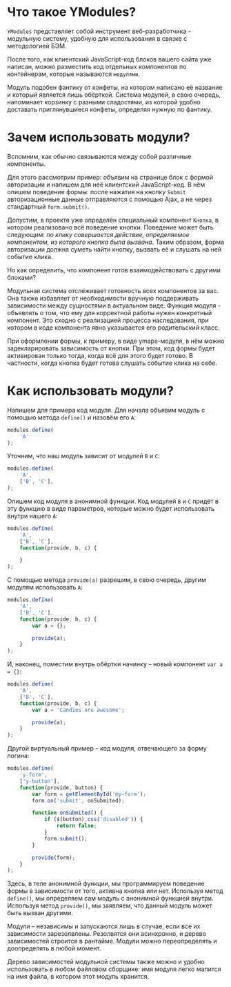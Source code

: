 # Что такое YModules?

`YModules` представляет собой инструмент веб-разработчика - модульную систему, удобную для использования в связке с методологией БЭМ.

После того, как клиентский JavaScript-код блоков вашего сайта уже написан, можно разместить код отдельных компонентов по контейнерам, которые называются `модулями`.

Модуль подобен фантику от конфеты, на котором написано её название и который является лишь обёрткой. Система модулей, в свою очередь, напоминает корзинку с разными сладостями, из которой удобно доставать приглянувшиеся конфеты, определяя нужную по фантику.

# Зачем использовать модули?

Вспомним, как обычно связываются между собой различные компоненты.

Для этого рассмотрим пример: объявим на странице блок с формой авторизации и напишем для неё клиентский JavaScript-код. В нём опишем поведение формы: после нажатия на кнопку `Submit` авторизационные данные отправляются с помощью Ajax, а не через стандартный `form.submit()`.

Допустим, в проекте уже определён специальный компонент `Кнопка`, в котором реализовано всё поведение кнопки. Поведение может быть следующим: *по клику совершается действие, определяемое компонентом, из которого кнопка была вызвана*. Таким образом, форма авторизации должна суметь найти кнопку, вызвать её и слушать на ней событие клика.

Но как определить, что компонент готов взаимодействовать с другими блоками?

Модульная система отслеживает готовность всех компонентов за вас. Она также избавляет от необходимости вручную поддерживать зависимости между сущностями в актуальном виде. Функция модуля - объявлять о том, что ему для корректной работы нужен конкретный компонент. Это сходно с реализацией процесса наследования, при котором в коде компонента явно указывается его родительский класс.

При оформлении формы, к примеру, в виде ymaps-модуля, в нём можно задекларировать зависимость от кнопки. При этом, код формы будет активирован только тогда, когда всё для этого будет готово. В частности, когда кнопка будет готова слушать событие клика на себе.

# Как использовать модули?

Напишем для примера код модуля. Для начала объявим модуль с помощью метода `define()` и назовём его `A`:

````javascript
modules.define(
    'A'
);
````

Уточним, что наш модуль зависит от модулей `B` и `C`:

````javascript
modules.define(
    'A',
    ['B', 'C'],
);
````

Опишем код модуля в анонимной функции. Код модулей `B` и `C` придёт в эту функцию в виде параметров, которые можно будет использовать внутри нашего `A`:

````javascript
modules.define(
    'A',
    ['B', 'C'],
    function(provide, b, c) {

    }
);
````

С помощью метода `provide(a)` разрешим, в свою очередь, другим модулям использовать `A`:

````javascript
modules.define(
    'A',
    ['B', 'C'],
    function(provide, b, c) {
        var a = {};

        provide(a);
    }
);
````

И, наконец, поместим внутрь обёртки начинку – новый компонент `var a = {}`:

````javascript
modules.define(
    'A',
    ['B', 'C'],
    function(provide, b, c) {
        var a = 'Candies are awesome';

        provide(a);
    }
);
````

Другой виртуальный пример – код модуля, отвечающего за форму логина:

````javascript
modules.define(
    'y-form',
    ['y-button'],
    function(provide, button) {
        var form = getElementById('my-form');
        form.on('submit', onSubmited);

        function onSubmited() {
            if ($(button).css('disabled')) {
                return false;
            }
            form.submit();
        }

        provide(form);
    }
);
````

Здесь, в теле анонимной функции, мы программируем поведение формы в зависимости от того, активна кнопка или нет. Используя метод `define()`, мы определяем сам модуль с анонимной функцией внутри. Используя метод `provide()`, мы заявляем, что данный модуль может быть вызван другими.

Модули – независимы и запускаются лишь в случае, если все их зависимости зарезолвлены. Резолвятся они асинхронно, и дерево зависимостей строится в рантайме. Модули можно переопределять и доопределять в любой момент.

Дерево зависимостей модульной системы также можно и удобно использовать в любом файловом сборщике: имя модуля легко мапится на имя файла, в котором этот модуль хранится.
